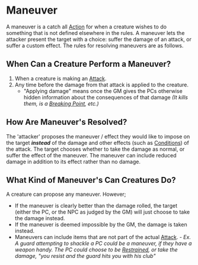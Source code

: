 # Maneuver

A maneuver is a catch all [Action](../Core%20Procedures/Action.md) for when a creature wishes to do something that is not defined elsewhere in the rules. A maneuver lets the attacker present the target with a choice: suffer the damage of an attack, or suffer a custom effect. The rules for resolving maneuvers are as follows.

## When Can a Creature Perform a Maneuver?

1. When a creature is making an [Attack](Attack.md).
2. Any time before the damage from that attack is applied to the creature.
	- "Applying damage" means once the GM gives the PCs otherwise hidden information about the consequences of that damage *(It kills them, is a [Breaking Point](../Social%20Systems/Morale%20System.md#Breaking%20Points), etc.)*

## How Are Maneuver's Resolved?

The 'attacker' proposes the maneuver / effect they would like to impose on the target ***instead*** of the damage and other effects (such as [Conditions](../Conditions/!Conditions.md)) of the attack. The target chooses whether to take the damage as normal, or suffer the effect of the maneuver. The maneuver can include reduced damage in addition to its effect rather than no damage.

## What Kind of Maneuver's Can Creatures Do?

A creature can propose any maneuver. However;

- If the maneuver is clearly better than the damage rolled, the target (either the PC, or the NPC as judged by the GM) will just choose to take the damage instead.
- If the maneuver is deemed impossible by the GM, the damage is taken instead.
- Maneuvers can include items that are not part of the actual [Attack](Attack.md).
		- *Ex. A guard attempting to shackle a PC could be a maneuver, if they have a weapon handy. The PC could choose to be [Restrained](../Conditions/Restrained.md), or take the damage, "you resist and the guard hits you with his club"*
